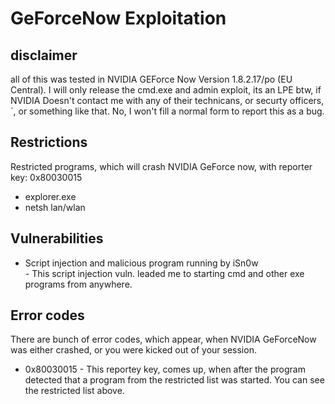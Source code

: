 # GeForceNow Exploitation



## disclaimer
all of this was tested in NVIDIA GEForce Now Version 1.8.2.17/po (EU Central).
I will only release the cmd.exe and admin exploit, its an LPE btw, if NVIDIA Doesn't contact me with any of their technicans, or securty officers,´, or something like that. No, I won't fill a normal form to report this as a bug.
## Restrictions
Restricted programs, which will crash NVIDIA GeForce now, with reporter key: 0x80030015
- explorer.exe
- netsh lan/wlan
## Vulnerabilities
- Script injection and malicious program running by iSn0w \
            - This script injection vuln. leaded me to starting cmd and other exe programs from anywhere.

## Error codes
There are bunch of error codes, which appear, when NVIDIA GeForceNow was either crashed, or you were kicked out of your session.
- 0x80030015
      - This reportey key, comes up, when after the program detected that a program from the restricted list was started.
        You can see the restricted list above.

